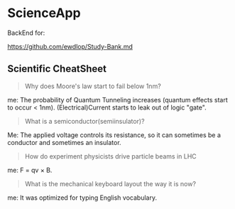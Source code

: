 # ScienceApp

BackEnd for:

<https://github.com/ewdlop/Study-Bank.md>

## Scientific CheatSheet

> Why does Moore's law start to fail below 1nm?

  me: The probability of Quantum Tunneling increases (quantum effects start to occur < 1nm). (Electrical)Current starts to leak out of logic "gate".

> What is a semiconductor(semiinsulator)?

 Me: The applied voltage controls its resistance, so it can sometimes be a conductor and sometimes an insulator.

> How do experiment physicists drive particle beams in LHC

  me: F = qv × B.

> What is the mechanical keyboard layout the way it is now?

  me: It was optimized for typing English vocabulary.
